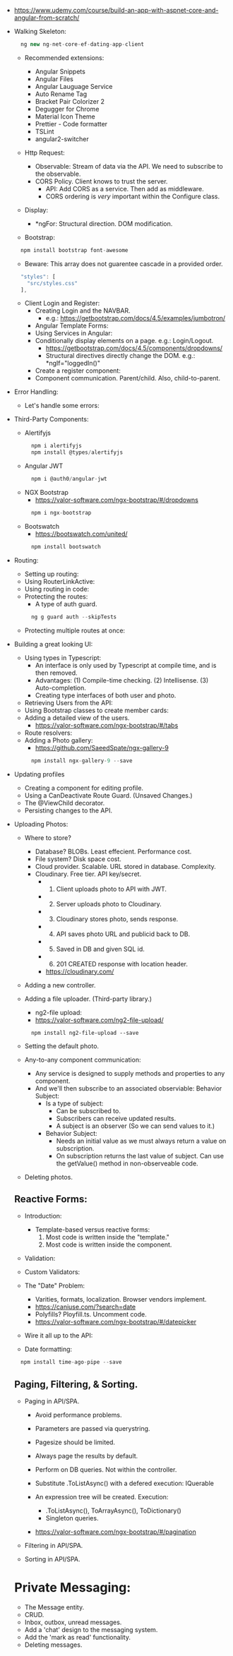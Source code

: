 - https://www.udemy.com/course/build-an-app-with-aspnet-core-and-angular-from-scratch/

- Walking Skeleton:
  ```javascript
    ng new ng-net-core-ef-dating-app-client
  ```
  - Recommended extensions:
    - Angular Snippets
    - Angular Files
    - Angular Lauguage Service
    - Auto Rename Tag
    - Bracket Pair Colorizer 2
    - Degugger for Chrome
    - Material Icon Theme
    - Prettier - Code formatter
    - TSLint
    - angular2-switcher
  
  - Http Request:
    - Observable: Stream of data via the API. We need to subscribe to the observable.
    - CORS Policy. Client knows to trust the server.
      - API: Add CORS as a service. Then add as middleware.
      - CORS ordering is *very* important within the Configure class.
  
  - Display:
    - *ngFor: Structural direction. DOM modification.
  
  - Bootstrap:
  ```javascript
    npm install bootstrap font-awesome
  ```
    - Beware: This array does not guarentee cascade in a provided order.
    ```javascript
      "styles": [
        "src/styles.css"
      ],
    ```

  - Client Login and Register:
    - Creating Login and the NAVBAR.
      - e.g.: https://getbootstrap.com/docs/4.5/examples/jumbotron/
    - Angular Template Forms:
    - Using Services in Angular:
    - Conditionally display elements on a page. e.g.: Login/Logout.
      - https://getbootstrap.com/docs/4.5/components/dropdowns/
      - Structural directives directly change the DOM. e.g.: *ngIf="loggedIn()"
    - Create a register component:
    - Component communication. Parent/child. Also, child-to-parent.

- Error Handling:
  - Let's handle some errors:
  
- Third-Party Components:
  - Alertifyjs
    ```javascript
      npm i alertifyjs
      npm install @types/alertifyjs
    ```
  - Angular JWT
    ```javascript
      npm i @auth0/angular-jwt
    ```
  - NGX Bootstrap
    - https://valor-software.com/ngx-bootstrap/#/dropdowns
    ```javascript
      npm i ngx-bootstrap
    ```
  - Bootswatch
    - https://bootswatch.com/united/
    ```javascript
      npm install bootswatch
    ```

- Routing:
  - Setting up routing:
  - Using RouterLinkActive:
  - Using routing in code:
  - Protecting the routes:
    - A type of auth guard.
    ```javascript
      ng g guard auth --skipTests
    ```
  - Protecting multiple routes at once:

- Building a great looking UI:
  - Using types in Typescript:
    - An interface is only used by Typescript at compile time, and is then removed.
    - Advantages: (1) Compile-time checking. (2) Intellisense. (3) Auto-completion.
    - Creating type interfaces of both user and photo.
  - Retrieving Users from the API:
  - Using Bootstrap classes to create member cards:
  - Adding a detailed view of the users.
    - https://valor-software.com/ngx-bootstrap/#/tabs
  - Route resolvers:
  - Adding a Photo gallery:
    - https://github.com/SaeedSpate/ngx-gallery-9
    ```javascript
      npm install ngx-gallery-9 --save
    ```

- Updating profiles
  - Creating a component for editing profile.
  - Using a CanDeactivate Route Guard. (Unsaved Changes.)
  - The @ViewChild decorator.
  - Persisting changes to the API.

- Uploading Photos:

  - Where to store?
    - Database? BLOBs. Least effecient. Performance cost.
    - File system? Disk space cost.
    - Cloud provider. Scalable. URL stored in database. Complexity.
    - Cloudinary. Free tier. API key/secret.
      - 1. Client uploads photo to API with JWT.
      - 2. Server uploads photo to Cloudinary.
      - 3. Cloudinary stores photo, sends response.
      - 4. API saves photo URL and publicid back to DB.
      - 5. Saved in DB and given SQL id.
      - 6. 201 CREATED response with location header.
      - https://cloudinary.com/

  - Adding a new controller.
  - Adding a file uploader. (Third-party library.)
    - ng2-file upload:
    - https://valor-software.com/ng2-file-upload/
    ```javascritp
      npm install ng2-file-upload --save
    ```
  - Setting the default photo.
  - Any-to-any component communication:
    - Any service is designed to supply methods and properties to any component.
    - And we'll then subscribe to an associated observiable: Behavior Subject:
      - Is a type of subject:
        - Can be subscribed to.
        - Subscribers can receive updated results.
        - A subject is an observer (So we can send values to it.)
      - Behavior Subject:
        - Needs an initial value as we must always return a value on subscription.
        - On subscription returns the last value of subject.
        Can use the getValue() method in non-observeable code.
  - Deleting photos.

  ## Reactive Forms:
    - Introduction:
      - Template-based versus reactive forms:
        1. Most code is written inside the "template."
        2. Most code is written inside the component.
    - Validation:
    - Custom Validators:

    - The "Date" Problem:
      - Varities, formats, localization. Browser vendors implement.
      - https://caniuse.com/?search=date
      - Polyfills? Ployfill.ts. Uncomment code.
      - https://valor-software.com/ngx-bootstrap/#/datepicker

    - Wire it all up to the API:
  
  - Date formatting:
  ```javascript
    npm install time-ago-pipe --save
  ```

  ## Paging, Filtering, & Sorting.
    - Paging in API/SPA.
      - Avoid performance problems. 
      - Parameters are passed via querystring.
      - Pagesize should be limited.
      - Always page the results by default.
      - Perform on DB queries. Not within the controller.
      - Substitute .ToListAsync() with a defered execution: IQuerable<T>
      - An expression tree will be created. Execution:
        - .ToListAsync(), ToArrayAsync(), ToDictionary()
        - Singleton queries.
      
      - https://valor-software.com/ngx-bootstrap/#/pagination

    - Filtering in API/SPA.
    - Sorting in API/SPA.

  # Private Messaging:
    - The Message entity.
    - CRUD.
    - Inbox, outbox, unread messages.
    - Add a 'chat' design to the messaging system.
    - Add the 'mark as read' functionality.
    - Deleting messages.